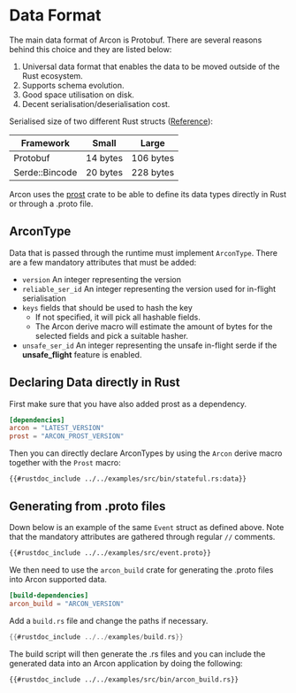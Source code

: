 # Data Format

The main data format of Arcon is Protobuf. There are several reasons behind this choice and they are listed below:

1.  Universal data format that enables the data to be moved outside of the Rust ecosystem. 
2.  Supports schema evolution.
3.  Good space utilisation on disk.
4.  Decent serialisation/deserialisation cost.


Serialised size of two different Rust structs ([Reference](https://github.com/cda-group/arcon/blob/master/benches/serde.rs)):

| Framework       |  Small |  Large |
| ------------- |-------------| -----|
| Protobuf  | 14 bytes   |   106 bytes
| Serde::Bincode   | 20 bytes | 228 bytes


Arcon uses the [prost](https://github.com/danburkert/prost) crate to be able to define its data types directly in Rust or through a .proto file.

## ArconType

Data that is passed through the runtime must implement `ArconType`. There are a few mandatory attributes
that must be added:

*   `version` An integer representing the version
*   `reliable_ser_id` An integer representing the version used for in-flight serialisation
*   `keys` fields that should be used to hash the key
    *   If not specified, it will pick all hashable fields.
    *   The Arcon derive macro will estimate the amount of bytes for the selected fields
        and pick a suitable hasher.
*   `unsafe_ser_id` An integer representing the unsafe in-flight serde if the **unsafe_flight** feature is enabled.



## Declaring Data directly in Rust

First make sure that you have also added prost as a dependency.

```toml
[dependencies]
arcon = "LATEST_VERSION"
prost = "ARCON_PROST_VERSION"
```

Then you can directly declare ArconTypes by using the `Arcon` derive macro together with the `Prost` macro:

```rust,edition2018,no_run,noplaypen
{{#rustdoc_include ../../examples/src/bin/stateful.rs:data}}
```
## Generating from .proto files

Down below is an example of the same `Event` struct as defined above. Note that
the mandatory attributes are gathered through regular `//` comments.

```proto
{{#rustdoc_include ../../examples/src/event.proto}}
```

We then need to use the `arcon_build` crate for generating the .proto files into Arcon supported data.

```toml
[build-dependencies]
arcon_build = "ARCON_VERSION"
```

Add a `build.rs` file and change the paths if necessary.

```rust
{{#rustdoc_include ../../examples/build.rs}}
```

The build script will then generate the .rs files and you can
include the generated data into an Arcon application by doing the following:
```rust,edition2018,no_run,noplaypen
{{#rustdoc_include ../../examples/src/bin/arcon_build.rs}}
```


